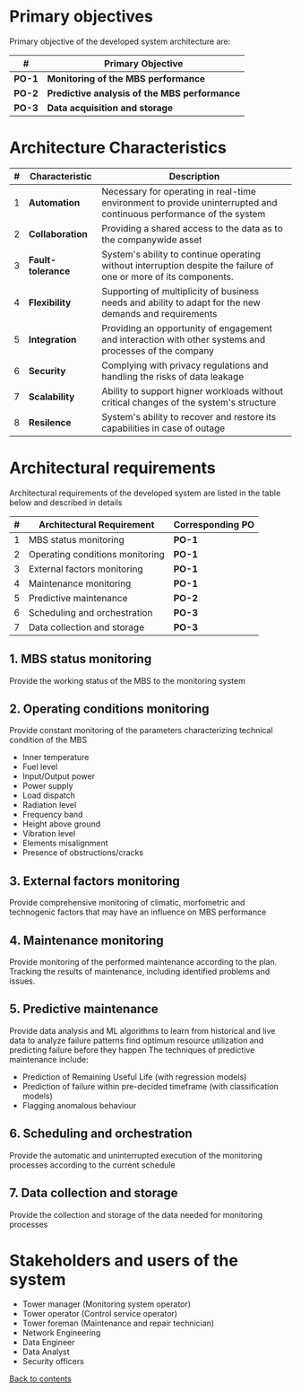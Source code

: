 # Primary objectives

Primary objective  of the developed system architecture are:

| # | Primary Objective |
| --- | --- |
| **PO-1**| **Monitoring of the MBS performance** |
| **PO-2** | **Predictive analysis of the MBS performance** |
| **PO-3** | **Data acquisition and storage**|

# Architecture Characteristics

| # | Characteristic | Description |
| --- | --- | --- |
| 1 | **Automation** | Necessary for operating in real-time environment to provide uninterrupted and continuous performance of the system |
| 2 | **Collaboration** | Providing a shared access to the data as to the companywide asset  |
| 3 | **Fault-tolerance** | System's ability to continue operating without interruption despite the failure of one or more of its components. |
| 4 | **Flexibility** | Supporting of multiplicity of business needs and ability to adapt for the new demands and requirements |
| 5 | **Integration** | Providing an opportunity of engagement and interaction with other systems and processes of the company |
| 6 | **Security** | Complying with privacy regulations and handling the risks of data leakage |
| 7 | **Scalability** | Ability to support higner workloads without critical changes of the system's structure |
| 8 | **Resilence** | System's ability to recover and restore its capabilities in case of outage|

# Architectural requirements

Architectural requirements of the developed system are listed in the table below and described in details 

| # | Architectural Requirement | Corresponding PO |
| --- | --- | --- |
| 1 | MBS status monitoring | **PO-1**|
| 2 | Operating conditions monitoring | **PO-1** |
| 3 | External factors monitoring | **PO-1** |
| 4 | Maintenance monitoring | **PO-1** |
| 5 | Predictive maintenance | **PO-2** |
| 6 | Scheduling and orchestration | **PO-3** |
| 7 | Data collection and storage| **PO-3** |


## 1. MBS status monitoring

Provide the working status of the MBS to the monitoring system

## 2. Operating conditions monitoring

Provide constant monitoring of the parameters characterizing technical condition of the MBS
- Inner temperature
- Fuel level
- Input/Output power
- Power supply
- Load dispatch
- Radiation level
- Frequency band
- Height above ground
- Vibration level
- Elements misalignment
- Presence of obstructions/cracks

## 3. External factors monitoring

Provide comprehensive monitoring of climatic, morfometric and technogenic factors that may have an influence on MBS performance

## 4. Maintenance monitoring

Provide monitoring of the performed maintenance according to the plan. Tracking the results of maintenance, including identified problems and issues.

## 5. Predictive maintenance

Provide data analysis and ML algorithms to learn from historical and live data to analyze failure patterns find optimum resource utilization and predicting failure before they happen
The techniques of predictive maintenance include:
- Prediction of Remaining Useful Life (with regression models)
- Prediction of failure within pre-decided timeframe (with classification models)
- Flagging anomalous behaviour

## 6. Scheduling and orchestration

Provide the automatic and uninterrupted execution of the monitoring processes according to the current schedule 

## 7. Data collection and storage

Provide the collection and storage of the data needed for monitoring processes

# Stakeholders and users of the system
- Tower manager (Monitoring system operator)
- Tower operator (Control service operator)
- Tower foreman (Maintenance and repair technician)
- Network Engineering
- Data Engineer
- Data Analyst
- Security officers

[Back to contents](../README.md)
